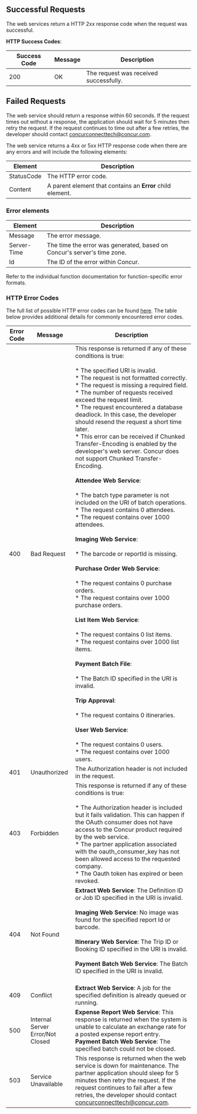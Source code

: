 



##  Successful Requests

The web services return a HTTP 2xx response code when the request was successful.

**HTTP Success Codes**:

|  Success Code |  Message |  Description |
|----|-----|----|
|  200 |  OK |  The request was received successfully. |

##  Failed Requests

The web service should return a response within 60 seconds. If the request times out without a response, the application should wait for 5 minutes then retry the request. If the request continues to time out after a few retries, the developer should contact [concurconnecttech@concur.com][1].

The web service returns a 4xx or 5xx HTTP response code when there are any errors and will include the following elements:  

|  Element |  Description |
| ----- |----|
|  StatusCode |  The HTTP error code. |
| Content | A parent element that contains an **Error** child element.

### Error elements

|  Element |  Description |
| ----- |----|
|  Message |  The error message. |
|  Server-Time |  The time the error was generated, based on Concur's server's time zone. | 
|  Id |  The ID of the error within Concur. |

Refer to the individual function documentation for function-specific error formats.

### HTTP Error Codes

The full list of possible HTTP error codes can be found [here][2]. The table below provides additional details for commonly encountered error codes.  

|  Error Code |  Message |  Description |
|-----|------|------|
|400|Bad Request|  This response is returned if any of these conditions is true:<br><br>* The specified URI is invalid.<br>* The request is not formatted correctly.<br>* The request is missing a required field.<br>* The number of requests received exceed the request limit.<br>* The request encountered a database deadlock. In this case, the developer should resend the request a short time later.<br>* This error can be received if Chunked Transfer-Encoding is enabled by the developer's web server. Concur does not support Chunked Transfer-Encoding.<br><br>**Attendee Web Service**:<br><br>* The batch type parameter is not included on the URI of batch operations.<br>* The request contains 0 attendees.<br>* The request contains over 1000 attendees.<br><br>**Imaging Web Service**:<br><br>* The barcode or reportId is missing.<br><br>**Purchase Order Web Service**:<br><br>* The request contains 0 purchase orders.<br>* The request contains over 1000 purchase orders.<br><br>**List Item Web Service**:<br><br>* The request contains 0 list items.<br>* The request contains over 1000 list items.<br><br>**Payment Batch File**:<br><br>* The Batch ID specified in the URI is invalid.<br><br>**Trip Approval**:<br><br>* The request contains 0 itineraries.<br><br>**User Web Service**:<br><br>* The request contains 0 users.<br>* The request contains over 1000 users.|
|  401 |  Unauthorized |  The Authorization header is not included in the request. |
|  403 |  Forbidden |  This response is returned if any of these conditions is true:<br><br>* The Authorization header is included but it fails validation. This can happen if the OAuth consumer does not have access to the Concur product required by the web service.<br>* The partner application associated with the oauth_consumer_key has not been allowed access to the requested company.<br>* The Oauth token has expired or been revoked.<br> |
|  404 |  Not Found |  **Extract Web Service**: The Definition ID or Job ID specified in the URI is invalid.<br><br>**Imaging Web Service**: No image was found for the specified report Id or barcode.<br><br>**Itinerary Web Service**: The Trip ID or Booking ID specified in the URI is invalid.<br><br>**Payment Batch Web Service**: The Batch ID specified in the URI is invalid.<br><br> |
|  409 |  Conflict |  **Extract Web Service**: A job for the specified definition is already queued or running. |
|  500 |  Internal Server Error/Not Closed |  **Expense Report Web Service**: This response is returned when the system is unable to calculate an exchange rate for a posted expense report entry.<br>**Payment Batch Web Service**: The specified batch could not be closed.|
|  503 |  Service Unavailable |  This response is returned when the web service is down for maintenance. The partner application should sleep for 5 minutes then retry the request. If the request continues to fail after a few retries, the developer should contact concurconnecttech@concur.com. |



[1]: mailto:concurconnecttech@concur.com
[2]: https://www.w3.org/Protocols/rfc2616/rfc2616-sec10.html
